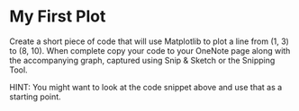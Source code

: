 # My First Plot

Create a short piece of code that will use Matplotlib to plot a line from (1, 3) to (8, 10). When complete copy your code to your OneNote page along with the accompanying graph, captured using Snip & Sketch or the Snipping Tool.

HINT: You might want to look at the code snippet above and use that as a starting point.